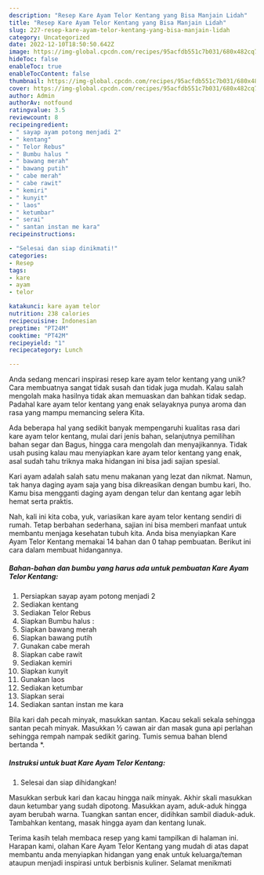 ```yaml
---
description: "Resep Kare Ayam Telor Kentang yang Bisa Manjain Lidah"
title: "Resep Kare Ayam Telor Kentang yang Bisa Manjain Lidah"
slug: 227-resep-kare-ayam-telor-kentang-yang-bisa-manjain-lidah
category: Uncategorized
date: 2022-12-10T18:50:50.642Z
image: https://img-global.cpcdn.com/recipes/95acfdb551c7b031/680x482cq70/kare-ayam-telor-kentang-foto-resep-utama.jpg
hideToc: false
enableToc: true
enableTocContent: false
thumbnail: https://img-global.cpcdn.com/recipes/95acfdb551c7b031/680x482cq70/kare-ayam-telor-kentang-foto-resep-utama.jpg
cover: https://img-global.cpcdn.com/recipes/95acfdb551c7b031/680x482cq70/kare-ayam-telor-kentang-foto-resep-utama.jpg
author: Admin
authorAv: notfound
ratingvalue: 3.5
reviewcount: 8
recipeingredient:
- " sayap ayam potong menjadi 2"
- " kentang"
- " Telor Rebus"
- " Bumbu halus "
- " bawang merah"
- " bawang putih"
- " cabe merah"
- " cabe rawit"
- " kemiri"
- " kunyit"
- " laos"
- " ketumbar"
- " serai"
- " santan instan me kara"
recipeinstructions:

- "Selesai dan siap dinikmati!"
categories:
- Resep
tags:
- kare
- ayam
- telor

katakunci: kare ayam telor 
nutrition: 238 calories
recipecuisine: Indonesian
preptime: "PT24M"
cooktime: "PT42M"
recipeyield: "1"
recipecategory: Lunch

---
```





Anda sedang mencari inspirasi resep kare ayam telor kentang yang unik? Cara membuatnya sangat tidak susah dan tidak juga mudah. Kalau salah mengolah maka hasilnya tidak akan memuaskan dan bahkan tidak sedap. Padahal kare ayam telor kentang yang enak selayaknya punya aroma dan rasa yang mampu memancing selera Kita.





Ada beberapa hal yang sedikit banyak mempengaruhi kualitas rasa dari kare ayam telor kentang, mulai dari jenis bahan, selanjutnya pemilihan bahan segar dan Bagus, hingga cara mengolah dan menyajikannya. Tidak usah pusing kalau mau menyiapkan kare ayam telor kentang yang enak,      asal sudah tahu triknya maka hidangan ini bisa jadi sajian spesial.














Kari ayam adalah salah satu menu makanan yang lezat dan nikmat. Namun, tak hanya daging ayam saja yang bisa dikreasikan dengan bumbu kari, lho. Kamu bisa mengganti daging ayam dengan telur dan kentang agar lebih hemat serta praktis.






Nah, kali ini kita coba, yuk, variasikan kare ayam telor kentang sendiri di rumah. Tetap berbahan sederhana, sajian ini bisa memberi manfaat untuk membantu menjaga kesehatan tubuh kita. Anda bisa menyiapkan Kare Ayam Telor Kentang memakai 14 bahan dan 0 tahap pembuatan. Berikut ini cara dalam membuat hidangannya.

<!--inarticleads1-->

##### Bahan-bahan dan bumbu yang harus ada untuk pembuatan Kare Ayam Telor Kentang:

1. Persiapkan  sayap ayam potong menjadi 2
1. Sediakan  kentang
1. Sediakan  Telor Rebus
1. Siapkan  Bumbu halus :
1. Siapkan  bawang merah
1. Siapkan  bawang putih
1. Gunakan  cabe merah
1. Siapkan  cabe rawit
1. Sediakan  kemiri
1. Siapkan  kunyit
1. Gunakan  laos
1. Sediakan  ketumbar
1. Siapkan  serai
1. Sediakan  santan instan me kara


Bila kari dah pecah minyak, masukkan santan. Kacau sekali sekala sehingga santan pecah minyak. Masukkan ½ cawan air dan masak guna api perlahan sehingga rempah nampak sedikit garing. Tumis semua bahan blend bertanda *. 

<!--inarticleads2-->

##### Instruksi untuk buat Kare Ayam Telor Kentang:


1. Selesai dan siap dihidangkan!

Masukkan serbuk kari dan kacau hingga naik minyak. Akhir skali masukkan daun ketumbar yang sudah dipotong. Masukkan ayam, aduk-aduk hingga ayam berubah warna. Tuangkan santan encer, didihkan sambil diaduk-aduk. Tambahkan kentang, masak hingga ayam dan kentang lunak. 

Terima kasih telah membaca resep yang kami tampilkan di halaman ini. Harapan kami, olahan Kare Ayam Telor Kentang yang mudah di atas dapat membantu anda menyiapkan hidangan yang enak untuk keluarga/teman ataupun menjadi inspirasi untuk berbisnis kuliner. Selamat menikmati

